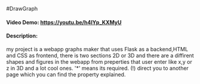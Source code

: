 #DrawGraph
#### Video Demo:  https://youtu.be/h4IYp_KXMyU
#### Description:
my project is a webapp graphs maker that uses Flask as a backend,HTML and CSS as frontend,
there is two sections 2D or 3D and there are a diffirent shapes and figures in the webapp 
from preperties that user enter like x,y or z in 3D and a lot cool ones.
'*' means its required.
(!) direct you to another page which you can find the property explained.
